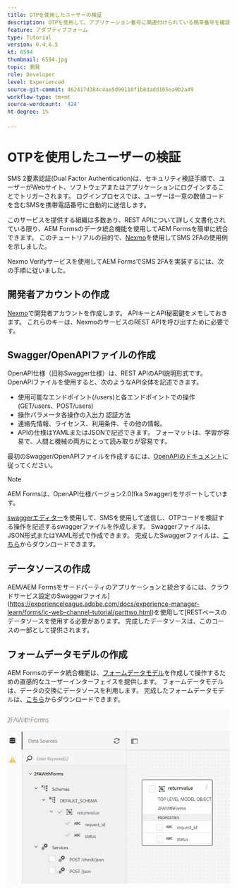 ```yaml
---
title: OTPを使用したユーザーの検証
description: OTPを使用して、アプリケーション番号に関連付けられている携帯番号を確認します。
feature: アダプティブフォーム
type: Tutorial
version: 6.4,6.5
kt: 6594
thumbnail: 6594.jpg
topic: 開発
role: Developer
level: Experienced
source-git-commit: 462417d384c4aa5d99110f1b8dadd165ea9b2a49
workflow-type: tm+mt
source-wordcount: '424'
ht-degree: 1%

---
```




# OTPを使用したユーザーの検証

SMS 2要素認証(Dual Factor Authentication)は、セキュリティ検証手順で、ユーザーがWebサイト、ソフトウェアまたはアプリケーションにログインすることでトリガーされます。 ログインプロセスでは、ユーザーは一意の数値コードを含むSMSを携帯電話番号に自動的に送信します。

このサービスを提供する組織は多数あり、REST APIについて詳しく文書化されている限り、AEM Formsのデータ統合機能を使用してAEM Formsを簡単に統合できます。 このチュートリアルの目的で、[Nexmo](https://developer.nexmo.com/verify/overview)を使用してSMS 2FAの使用例を示しました。

Nexmo Verifyサービスを使用してAEM FormsでSMS 2FAを実装するには、次の手順に従いました。

## 開発者アカウントの作成

[Nexmo](https://dashboard.nexmo.com/sign-in)で開発者アカウントを作成します。 APIキーとAPI秘密鍵をメモしておきます。 これらのキーは、NexmoのサービスのREST APIを呼び出すために必要です。

## Swagger/OpenAPIファイルの作成

OpenAPI仕様（旧称Swagger仕様）は、REST APIのAPI説明形式です。 OpenAPIファイルを使用すると、次のようなAPI全体を記述できます。

* 使用可能なエンドポイント(/users)と各エンドポイントでの操作(GET/users、POST/users)
* 操作パラメータ各操作の入出力
認証方法
* 連絡先情報、ライセンス、利用条件、その他の情報。
* APIの仕様はYAMLまたはJSONで記述できます。 フォーマットは、学習が容易で、人間と機械の両方にとって読み取りが容易です。

最初のSwagger/OpenAPIファイルを作成するには、[OpenAPIのドキュメント](https://swagger.io/docs/specification/2-0/basic-structure/)に従ってください。

>[!NOTE]
> AEM Formsは、OpenAPI仕様バージョン2.0(fka Swagger)をサポートしています。

[swaggerエディター](https://editor.swagger.io/)を使用して、SMSを使用して送信し、OTPコードを検証する操作を記述するswaggerファイルを作成します。 Swaggerファイルは、JSON形式またはYAML形式で作成できます。 完成したSwaggerファイルは、[こちら](assets/two-factore-authentication-swagger.zip)からダウンロードできます。

## データソースの作成

AEM/AEM Formsをサードパーティのアプリケーションと統合するには、クラウドサービス設定のSwaggerファイル](https://experienceleague.adobe.com/docs/experience-manager-learn/forms/ic-web-channel-tutorial/parttwo.html)を使用して[RESTベースのデータソースを使用する必要があります。 完成したデータソースは、このコースの一部として提供されます。

## フォームデータモデルの作成

AEM Formsのデータ統合機能は、[フォームデータモデル](https://experienceleague.adobe.com/docs/experience-manager-65/forms/form-data-model/create-form-data-models.html)を作成して操作するための直感的なユーザーインターフェイスを提供します。 フォームデータモデルは、データの交換にデータソースを利用します。
完成したフォームデータモデルは、[こちら](assets/sms-2fa-fdm.zip)からダウンロードできます。

![fdm](assets/2FA-fdm.PNG)
